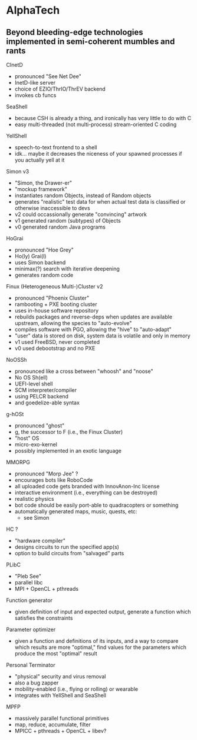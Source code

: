 # AlphaTech
Beyond bleeding-edge technologies implemented in semi-coherent mumbles and rants
----------
CInetD
- pronounced "See Net Dee"
- InetD-like server
- choice of EZIO/ThrIO/ThrEV backend
- invokes cb funcs

SeaShell
- because CSH is already a thing,
  and ironically has very little to do with C
- easy multi-threaded
  (not multi-process)
  stream-oriented C coding

YellShell
- speech-to-text frontend to a shell
- idk... maybe it decreases the niceness of your spawned processes
  if you actually yell at it

Simon v3
- "Simon, the Drawer-er"
- "mockup framework"
- instantiates random Objects,
  instead of Random objects
- generates "realistic" test data
  for when actual test data is classified
  or otherwise inaccessible to devs
- v2 could occassionally generate "convincing" artwork
- v1 generated random (subtypes) of Objects
- v0 generated random Java programs

HoGrai
- pronounced "Hoe Grey"
- Ho(ly) Grai(l)
- uses Simon backend
- minimax(?) search with iterative deepening
- generates random code

Finux (Heterogeneous Multi-)Cluster v2
- pronounced "Phoenix Cluster"
- rambooting + PXE booting cluster
- uses in-house software repository
- rebuilds packages and reverse-deps
  when updates are available upstream,
  allowing the species to "auto-evolve"
- compiles software with PGO,
  allowing the "hive" to "auto-adapt"
- "user" data is stored on disk,
  system data is volatile and only in memory
- v1 used FreeBSD, never completed
- v0 used debootstrap and no PXE

NoOSSh
- pronounced like a cross between "whoosh" and "noose"
- No OS Sh(ell)
- UEFI-level shell
- SCM interpreter/compiler
- using PELCR backend
- and goedelize-able syntax

g-hOSt
- pronounced "ghost"
- g, the successor to F (i.e., the Finux Cluster)
- "host" OS
- micro-exo-kernel
- possibly implemented in an exotic language

MMORPG
- pronounced "Morp Jee" ?
- encourages bots
  like RoboCode
- all uploaded code gets branded with InnovAnon-Inc license
- interactive environment (i.e., everything can be destroyed)
- realistic physics
- bot code should be easily port-able to quadracopters or something
- automatically generated maps, music, quests, etc:
  - see Simon

HC ?
- "hardware compiler"
- designs circuits to run the specified app(s)
- option to build circuits from "salvaged" parts

PLibC
- "Pleb See"
- parallel libc
- MPI + OpenCL + pthreads

Function generator
- given definition of input and expected output,
  generate a function which satisfies the constraints

Parameter optimizer
- given a function and definitions of its inputs,
  and a way to compare which results are more "optimal,"
  find values for the parameters which produce the most "optimal" result

Personal Terminator
- "physical" security and virus removal
- also a bug zapper
- mobility-enabled (i.e., flying or rolling) or wearable
- integrates with YellShell and SeaShell

MPFP
- massively parallel functional primitives
- map, reduce, accumulate, filter
- MPICC + pthreads + OpenCL + libev?
